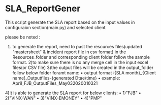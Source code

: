 # SLA_ReportGener

This script generate the SLA report based on the input values in configuraion section(main.py) and selected client  

please be noted : 
1) to generate the report, need to past the resources files(updated "mastersheet" & incident report file in csv format) in the Resources_folder and corresponding client folder follow the sample format.
2)to make sure there is no any merge cell in the input excel files(or CSV file)
3)the output files will be created in the output_folder follow below folder foramt name:
	•	output format :{SLA month}_{Client name}_Outputfiles-{generated Dtae/time}
	•	example:        April_FJB_OutputFiles_May032020010321
    
    
4)It is able to generate the SLA report for below clients:
	•	1)"FJB"
	•	2)"VINX-WAN"
	•	3)"VINX-EMONEY"
	•	4)"PMP"

